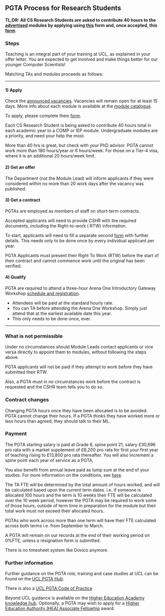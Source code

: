 ## PGTA Process for Research Students

**TL;DR: All CS Research Students are asked to contribute 40 hours to the [advertised](https://tinyurl.com/mm69m93w)
modules by applying using [this](https://forms.gle/DAMEZXiiwoX3nsJn9) form and, once accepted,
this [form](https://forms.gle/mi45XNWa8SHKc24B9)**.

### Steps

Teaching is an integral part of your training at UCL, as explained in your offer letter. You are expected to get
involved and make things better for our younger Computer Scientists!

Matching TAs and modules proceeds as follows:

-----------

#### 1) Apply

Check the [announced vacancies](https://tinyurl.com/mm69m93w). Vacancies will remain open for at least 15 days. More
info about each module is available at the [module catalogue](https://www.ucl.ac.uk/module-catalogue/).

To apply, please complete theis [form](https://forms.gle/DAMEZXiiwoX3nsJn9).

Each CS Research Student is being asked to contribute 40 hours total in each academic year to a COMP or IEP module.
Undergraduate modules are a priority, and need your help the most.

More than 40 hrs is great, but check with your PhD advisor. PGTA cannot work more than 180 hours/year or 6 hours/week.
For those on a Tier-4 visa, where it is an additional 20 hours/week limit.

#### 2) Get an offer

The Department (not the Module Lead) will inform applicants if they were considered within no more than 20 work days
after the vacancy was published.

#### 3) Get a contract

PGTAs are employed as members of staff on short-term contracts.

Accepted applicants will need to provide CSHR with the required documents, including the Right-to-work (
RTW) information.

To start, applicants will need to fill a separate second [form](https://forms.gle/mi45XNWa8SHKc24B9) with further
details. This needs only to be done once by every individual applicant per year.

PGTA Applicants must present their Right To Work (RTW) before the start of their contract and cannot commence work until
the original has been verified.

#### 4) Qualify

PGTA are required to attend a three-hour Arena One Introductory Gateway
Workshop [schedule and registration](http://www.ucl.ac.uk/arena/one).

- Attendees will be paid at the standard hourly rate.
- You can TA before attending the Arena One Workshop. Simply just attend that at the earliest available date this year.
- This only needs to be done once, ever.

-----------

### What is not permissible

Under no circumstances should Module Leads contact applicants or vice versa directly to appoint them to modules, without
following the steps above.

PGTA applicants will not be paid if they attempt to work before they have submitted their RTW.

Also, a PGTA must in no circumstances work before the contract is requested and the CSHR team tells you to do so.

### Contract changes

Changing PGTA hours once they have been allocated is to be avoided. PGTA cannot change their hours. If a PGTA thinks
they have worked more or less hours than agreed, they should talk to their ML.

### Payment

The PGTA starting salary is paid at Grade 6, spine point 21, salary £30,696 pro rata with a market supplement of £6,200
pro rata for first your first year of teaching rising to £13,800 pro rata thereafter. You will also increment a spine
point each year of service as a PGTA.

You also benefit from annual leave paid as lump sum at the end of your studies. For more information on the conditions,
see [here](http://www.ucl.ac.uk/hr/docs/post_grad_ta_scheme.php).

The TA FTE will be determined by the total amount of hours worked, and will be calculated based upon the current term
dates. i.e. if someone is allocated 100 hours and the term is 10 weeks their FTE will be calculated over the 10 week
period, however the PGTA may be required to work some of those hours, outside of term time in preparation for the module
but their total work must not exceed their allocated hours.

PGTAs who work across more than one term will have their FTE calculated across both terms i.e. from September to March.

A PGTA will remain on our records at the end of their working period on 0%FTE, unless a resignation form is submitted.

There is no timesheet system like Dovico anymore.

### Further information

Further guidance on the PGTA role, training and case studies at UCL can be found on
the [UCL PGTA Hub](https://www.ucl.ac.uk/pg-teaching-opportunities-hub/).

There is also
a [UCL PGTA Code of Practice](https://www.ucl.ac.uk/human-resources/policies/2021/nov/postgraduate-teaching-assistant-code-practice)

Beyond UCL guidance is available on
the [Higher Education Academy knowledge hub](https://www.advance-he.ac.uk/knowledge-hub). Optionally, a PGTA may wish to
apply for
a [Higher Education Authority (HEA) Associate Fellowhip](https://www.ucl.ac.uk/teaching-learning/professional-development/ucl-arena/arena-fellowship)
award.
